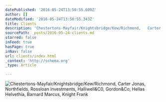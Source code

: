 ```yaml
---
datePublished: '2016-05-24T13:50:55.609Z'
author: []
dateModified: '2016-05-24T13:50:55.343Z'
title: Clients
description: 'Chestertons-Mayfair/Knightsbridge/Kew/Richmond,   Carter Jonas,  Northfields,  Rossloan investments,  Halliwell&C0,  Gordon&Co,  Hellas Helvethia,  Barnard Marcus,  Knight Frank   '
sourcePath: _posts/2016-05-24-clients.md
starred: false
inFeed: true
hasPage: true
inNav: false
url: clients/index.html
_context: 'http://schema.org'
_type: Article

---
```

![Chestertons-Mayfair/Knightsbridge/Kew/Richmond,   Carter Jonas,  Northfields,  Rossloan investments,  Halliwell&C0,  Gordon&Co,  Hellas Helvethia,  Barnard Marcus,  Knight Frank   ](https://the-grid-user-content.s3-us-west-2.amazonaws.com/66ef6d3f-4496-415c-b379-97e2664ab9a4.jpg)